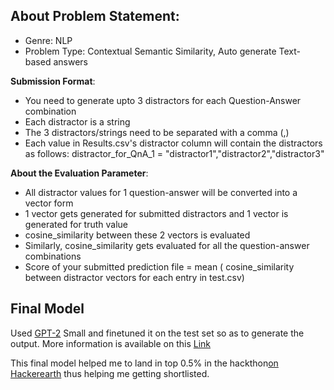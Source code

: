 ## About Problem Statement:
 - Genre: NLP
 - Problem Type: Contextual Semantic Similarity, Auto generate Text-based answers

**Submission Format**:
 - You need to generate upto 3 distractors for each Question-Answer combination
 - Each distractor is a string
 - The 3 distractors/strings need to be separated with a comma (,)
 - Each value in Results.csv's distractor column will contain the distractors as follows:
	distractor_for_QnA_1 = "distractor1","distractor2","distractor3"

**About the Evaluation Parameter**:
 - All distractor values for 1 question-answer will be converted into a vector form
 - 1 vector gets generated for submitted distractors and 1 vector is generated for truth value
 - cosine_similarity between these 2 vectors is evaluated
 - Similarly, cosine_similarity gets evaluated for all the question-answer combinations
 - Score of your submitted prediction file = mean ( cosine_similarity between distractor vectors for each entry in test.csv)

## Final Model

Used [GPT-2](https://openai.com/blog/better-language-models/) Small and finetuned it on the test set so as to generate the output.
More information is available on this [Link]( https://minimaxir.com/2019/09/howto-gpt2/)

This final model helped me to land in top 0.5% in the hackthon[on Hackerearth](https://www.hackerearth.com/challenges/hiring/valuelabs-ml-hiring-2019/) thus helping me getting shortlisted. 

